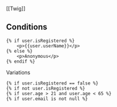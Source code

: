 [[Twig]]

## Conditions

```  twig
{% if user.isRegistered %}
	<p>{{user.userName}}</p>
{% else %}
	<p>Anonymous</p>
{% endif %}
```

Variations

``` twig
{% if user.isRegistered == false %}
{% if not user.isRegistered %}
{% if user.age > 21 and user.age < 65 %}
{% if user.email is not null %}
```

